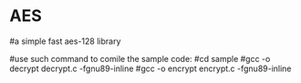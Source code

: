 # AES
#a simple fast aes-128 library

#use such command to comile the sample code:
#cd sample
#gcc -o decrypt decrypt.c -fgnu89-inline
#gcc -o encrypt encrypt.c -fgnu89-inline

